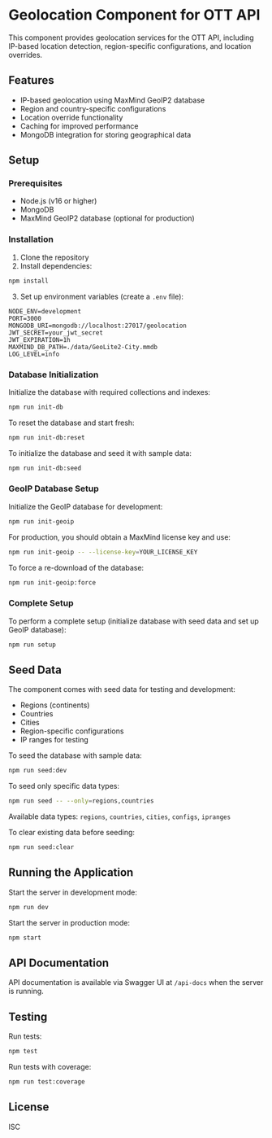 # Geolocation Component for OTT API

This component provides geolocation services for the OTT API, including IP-based location detection, region-specific configurations, and location overrides.

## Features

- IP-based geolocation using MaxMind GeoIP2 database
- Region and country-specific configurations
- Location override functionality
- Caching for improved performance
- MongoDB integration for storing geographical data

## Setup

### Prerequisites

- Node.js (v16 or higher)
- MongoDB
- MaxMind GeoIP2 database (optional for production)

### Installation

1. Clone the repository
2. Install dependencies:

```bash
npm install
```

3. Set up environment variables (create a `.env` file):

```
NODE_ENV=development
PORT=3000
MONGODB_URI=mongodb://localhost:27017/geolocation
JWT_SECRET=your_jwt_secret
JWT_EXPIRATION=1h
MAXMIND_DB_PATH=./data/GeoLite2-City.mmdb
LOG_LEVEL=info
```

### Database Initialization

Initialize the database with required collections and indexes:

```bash
npm run init-db
```

To reset the database and start fresh:

```bash
npm run init-db:reset
```

To initialize the database and seed it with sample data:

```bash
npm run init-db:seed
```

### GeoIP Database Setup

Initialize the GeoIP database for development:

```bash
npm run init-geoip
```

For production, you should obtain a MaxMind license key and use:

```bash
npm run init-geoip -- --license-key=YOUR_LICENSE_KEY
```

To force a re-download of the database:

```bash
npm run init-geoip:force
```

### Complete Setup

To perform a complete setup (initialize database with seed data and set up GeoIP database):

```bash
npm run setup
```

## Seed Data

The component comes with seed data for testing and development:

- Regions (continents)
- Countries
- Cities
- Region-specific configurations
- IP ranges for testing

To seed the database with sample data:

```bash
npm run seed:dev
```

To seed only specific data types:

```bash
npm run seed -- --only=regions,countries
```

Available data types: `regions`, `countries`, `cities`, `configs`, `ipranges`

To clear existing data before seeding:

```bash
npm run seed:clear
```

## Running the Application

Start the server in development mode:

```bash
npm run dev
```

Start the server in production mode:

```bash
npm start
```

## API Documentation

API documentation is available via Swagger UI at `/api-docs` when the server is running.

## Testing

Run tests:

```bash
npm test
```

Run tests with coverage:

```bash
npm run test:coverage
```

## License

ISC
